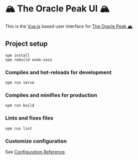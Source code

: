 # 🏔 The Oracle Peak UI 🏔

This is the [Vue.js](https://vuejs.org/) based user interface for [The Oracle Peak 🏔](https://github.com/pinkstack/oracle-peak).

## Project setup
```
npm install
npm rebuild node-sass
```

### Compiles and hot-reloads for development
```
npm run serve
```

### Compiles and minifies for production
```
npm run build
```

### Lints and fixes files
```
npm run lint
```

### Customize configuration
See [Configuration Reference](https://cli.vuejs.org/config/).
